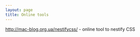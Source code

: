 ```yaml
---
layout: page
title: Online tools
---
```


http://mac-blog.org.ua/nestifycss/ - online tool to nestify CSS
